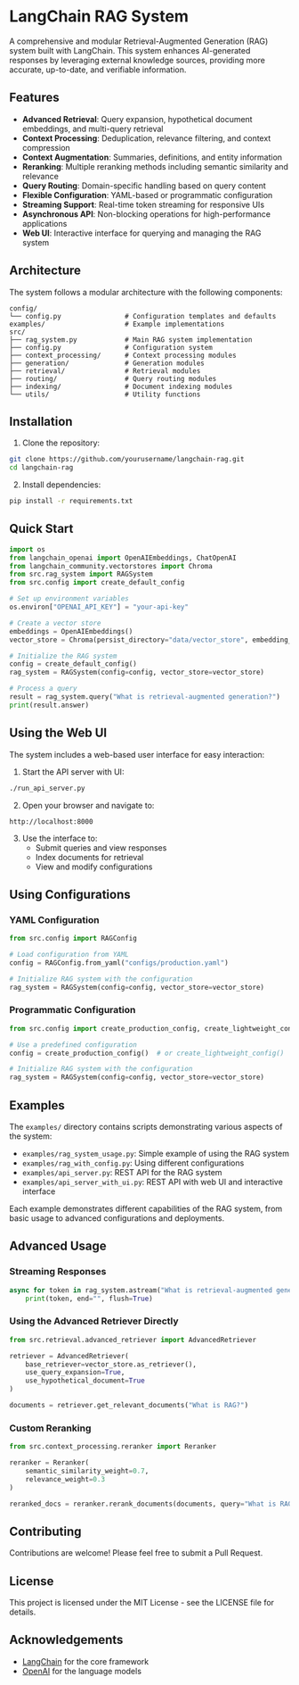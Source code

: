 # LangChain RAG System

A comprehensive and modular Retrieval-Augmented Generation (RAG) system built with LangChain. This system enhances AI-generated responses by leveraging external knowledge sources, providing more accurate, up-to-date, and verifiable information.

## Features

- **Advanced Retrieval**: Query expansion, hypothetical document embeddings, and multi-query retrieval
- **Context Processing**: Deduplication, relevance filtering, and context compression
- **Context Augmentation**: Summaries, definitions, and entity information
- **Reranking**: Multiple reranking methods including semantic similarity and relevance
- **Query Routing**: Domain-specific handling based on query content
- **Flexible Configuration**: YAML-based or programmatic configuration
- **Streaming Support**: Real-time token streaming for responsive UIs
- **Asynchronous API**: Non-blocking operations for high-performance applications
- **Web UI**: Interactive interface for querying and managing the RAG system

## Architecture

The system follows a modular architecture with the following components:

```
config/
└── config.py                # Configuration templates and defaults
examples/                    # Example implementations
src/
├── rag_system.py            # Main RAG system implementation
├── config.py                # Configuration system
├── context_processing/      # Context processing modules
├── generation/              # Generation modules
├── retrieval/               # Retrieval modules
├── routing/                 # Query routing modules
├── indexing/                # Document indexing modules
└── utils/                   # Utility functions
```

## Installation

1. Clone the repository:
```bash
git clone https://github.com/yourusername/langchain-rag.git
cd langchain-rag
```

2. Install dependencies:
```bash
pip install -r requirements.txt
```

## Quick Start

```python
import os
from langchain_openai import OpenAIEmbeddings, ChatOpenAI
from langchain_community.vectorstores import Chroma
from src.rag_system import RAGSystem
from src.config import create_default_config

# Set up environment variables
os.environ["OPENAI_API_KEY"] = "your-api-key"

# Create a vector store
embeddings = OpenAIEmbeddings()
vector_store = Chroma(persist_directory="data/vector_store", embedding_function=embeddings)

# Initialize the RAG system
config = create_default_config()
rag_system = RAGSystem(config=config, vector_store=vector_store)

# Process a query
result = rag_system.query("What is retrieval-augmented generation?")
print(result.answer)
```

## Using the Web UI

The system includes a web-based user interface for easy interaction:

1. Start the API server with UI:
```bash
./run_api_server.py
```

2. Open your browser and navigate to:
```
http://localhost:8000
```

3. Use the interface to:
   - Submit queries and view responses
   - Index documents for retrieval
   - View and modify configurations

## Using Configurations

### YAML Configuration

```python
from src.config import RAGConfig

# Load configuration from YAML
config = RAGConfig.from_yaml("configs/production.yaml")

# Initialize RAG system with the configuration
rag_system = RAGSystem(config=config, vector_store=vector_store)
```

### Programmatic Configuration

```python
from src.config import create_production_config, create_lightweight_config

# Use a predefined configuration
config = create_production_config()  # or create_lightweight_config()

# Initialize RAG system with the configuration
rag_system = RAGSystem(config=config, vector_store=vector_store)
```

## Examples

The `examples/` directory contains scripts demonstrating various aspects of the system:

- `examples/rag_system_usage.py`: Simple example of using the RAG system
- `examples/rag_with_config.py`: Using different configurations
- `examples/api_server.py`: REST API for the RAG system
- `examples/api_server_with_ui.py`: REST API with web UI and interactive interface

Each example demonstrates different capabilities of the RAG system, from basic usage to advanced configurations and deployments.

## Advanced Usage

### Streaming Responses

```python
async for token in rag_system.astream("What is retrieval-augmented generation?"):
    print(token, end="", flush=True)
```

### Using the Advanced Retriever Directly

```python
from src.retrieval.advanced_retriever import AdvancedRetriever

retriever = AdvancedRetriever(
    base_retriever=vector_store.as_retriever(),
    use_query_expansion=True,
    use_hypothetical_document=True
)

documents = retriever.get_relevant_documents("What is RAG?")
```

### Custom Reranking

```python
from src.context_processing.reranker import Reranker

reranker = Reranker(
    semantic_similarity_weight=0.7,
    relevance_weight=0.3
)

reranked_docs = reranker.rerank_documents(documents, query="What is RAG?")
```

## Contributing

Contributions are welcome! Please feel free to submit a Pull Request.

## License

This project is licensed under the MIT License - see the LICENSE file for details.

## Acknowledgements

- [LangChain](https://github.com/langchain-ai/langchain) for the core framework
- [OpenAI](https://openai.com/) for the language models 